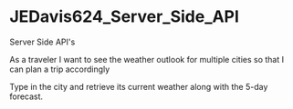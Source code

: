 # JEDavis624_Server_Side_API
Server Side API's

As a traveler
I want to see the weather outlook for multiple cities
so that I can plan a trip accordingly

Type in the city and retrieve its current weather along with the 5-day forecast.
